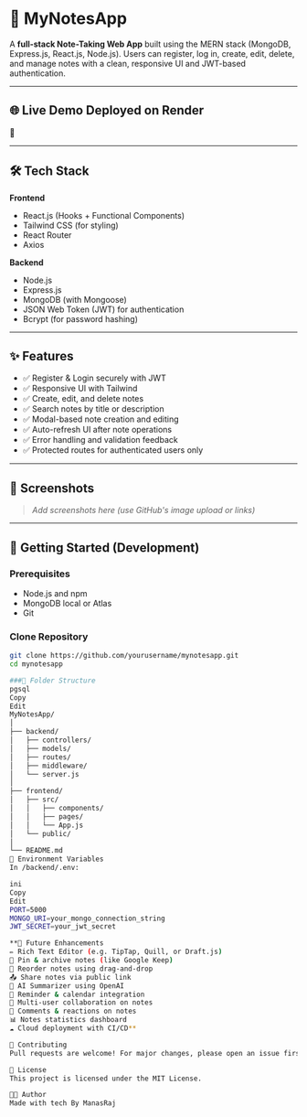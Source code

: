 # 📝 MyNotesApp

A **full-stack Note-Taking Web App** built using the MERN stack (MongoDB, Express.js, React.js, Node.js). Users can register, log in, create, edit, delete, and manage notes with a clean, responsive UI and JWT-based authentication.

---

## 🌐 Live Demo Deployed on Render
🚀 

---

## 🛠 Tech Stack

**Frontend**
- React.js (Hooks + Functional Components)
- Tailwind CSS (for styling)
- React Router
- Axios

**Backend**
- Node.js
- Express.js
- MongoDB (with Mongoose)
- JSON Web Token (JWT) for authentication
- Bcrypt (for password hashing)

---

## ✨ Features

- ✅ Register & Login securely with JWT
- ✅ Responsive UI with Tailwind
- ✅ Create, edit, and delete notes
- ✅ Search notes by title or description
- ✅ Modal-based note creation and editing
- ✅ Auto-refresh UI after note operations
- ✅ Error handling and validation feedback
- ✅ Protected routes for authenticated users only

---

## 📸 Screenshots

> _Add screenshots here (use GitHub's image upload or links)_

---

## 🚀 Getting Started (Development)

### Prerequisites
- Node.js and npm
- MongoDB local or Atlas
- Git

### Clone Repository
```bash
git clone https://github.com/yourusername/mynotesapp.git
cd mynotesapp

###🧠 Folder Structure
pgsql
Copy
Edit
MyNotesApp/
│
├── backend/
│   ├── controllers/
│   ├── models/
│   ├── routes/
│   ├── middleware/
│   └── server.js
│
├── frontend/
│   ├── src/
│   │   ├── components/
│   │   ├── pages/
│   │   └── App.js
│   └── public/
│
└── README.md
🔐 Environment Variables
In /backend/.env:

ini
Copy
Edit
PORT=5000
MONGO_URI=your_mongo_connection_string
JWT_SECRET=your_jwt_secret

**🔮 Future Enhancements
✏️ Rich Text Editor (e.g. TipTap, Quill, or Draft.js)
📌 Pin & archive notes (like Google Keep)
🔄 Reorder notes using drag-and-drop
📤 Share notes via public link
🧠 AI Summarizer using OpenAI
📅 Reminder & calendar integration
👥 Multi-user collaboration on notes
💬 Comments & reactions on notes
📊 Notes statistics dashboard
☁️ Cloud deployment with CI/CD**

🤝 Contributing
Pull requests are welcome! For major changes, please open an issue first to discuss what you’d like to change.

📄 License
This project is licensed under the MIT License.

👨‍💻 Author
Made with tech By ManasRaj





